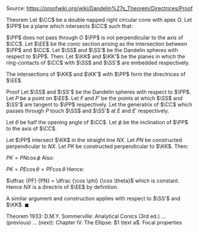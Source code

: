 # 

Source: https://proofwiki.org/wiki/Dandelin%27s_Theorem/Directrices/Proof

Theorem
Let $\CC$ be a double napped right circular cone with apex $O$.
Let $\PP$ be a plane which intersects $\CC$ such that:

$\PP$ does not pass through $O$
$\PP$ is not perpendicular to the axis of $\CC$.
Let $\EE$ be the conic section arising as the intersection between $\PP$ and $\CC$.
Let $\SS$ and $\SS'$ be the Dandelin spheres with respect to $\PP$.
Then:
Let $\KK$ and $\KK'$ be the planes in which the ring-contacts of $\CC$ with $\SS$ and $\SS'$ are embedded respectively.

The intersections of $\KK$ and $\KK'$ with $\PP$ form the directrices of $\EE$.


Proof
Let $\SS$ and $\SS'$ be the Dandelin spheres with respect to $\PP$.
Let $P$ be a point on $\EE$.
Let $F$ and $F'$ be the points at which $\SS$ and $\SS'$ are tangent to $\PP$ respectively.
Let the generatrix of $\CC$ which passes through $P$ touch $\SS$ and $\SS'$ at $E$ and $E'$ respectively.

Let $\theta$ be half the opening angle of $\CC$.
Let $\phi$ be the inclination of $\PP$ to the axis of $\CC$.

Let $\PP$ intersect $\KK$ in the straight line $NX$.
Let $PN$ be constructed perpendicular to $NX$.
Let $PK$ be constructed perpendicular to $\KK$.
Then:

$PK = PN \cos \phi$
Also:

$PK = PE \cos \theta = PF \cos \theta$
Hence:

$\dfrac {PF} {PN} = \dfrac {\cos \phi} {\cos \theta}$
which is constant.
Hence $NX$ is a directrix of $\EE$ by definition.

A similar argument and construction applies with respect to $\SS'$ and $\KK$.
$\blacksquare$


Theorem
1933: D.M.Y. Sommerville: Analytical Conics (3rd ed.) ... (previous) ... (next): Chapter $\text {IV}$. The Ellipse: $1 \text a$. Focal properties




